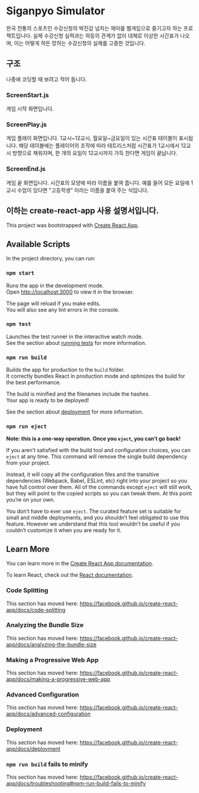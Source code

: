 # Siganpyo Simulator
한국 전통의 스포츠인 수강신청의 박진감 넘치는 재미를 웹게임으로 즐기고자 하는 프로젝트입니다.
실제 수강신청 실력과는 하등의 관계가 없이 대체로 이상한 시간표가 나오며, 이는 어떻게 하든 망하는 수강신청의 실제를 고증한 것입니다.

## 구조
나중에 코딩할 때 보려고 적어 둡니다.

### ScreenStart.js
게임 시작 화면입니다.

### ScreenPlay.js
게임 플레이 화면입니다. 1교시\~12교시, 월요일\~금요일이 있는 시간표 테이블이 표시됩니다.
해당 테이블에는 플레이어의 조작에 따라 테트리스처럼 시간표가 1교시에서 12교시 방향으로 채워지며,
한 개의 요일이 12교시까지 가득 찬다면 게임이 끝납니다.

### ScreenEnd.js
게임 끝 화면입니다.
시간표의 모양에 따라 이름을 붙여 줍니다. 예를 들어 모든 요일에 1교시 수업이 있다면 "고등학생" 이라는 이름을 붙여 주는 식입니다.

## 이하는 create-react-app 사용 설명서입니다.

This project was bootstrapped with [Create React App](https://github.com/facebook/create-react-app).

## Available Scripts

In the project directory, you can run:

### `npm start`

Runs the app in the development mode.<br>
Open [http://localhost:3000](http://localhost:3000) to view it in the browser.

The page will reload if you make edits.<br>
You will also see any lint errors in the console.

### `npm test`

Launches the test runner in the interactive watch mode.<br>
See the section about [running tests](https://facebook.github.io/create-react-app/docs/running-tests) for more information.

### `npm run build`

Builds the app for production to the `build` folder.<br>
It correctly bundles React in production mode and optimizes the build for the best performance.

The build is minified and the filenames include the hashes.<br>
Your app is ready to be deployed!

See the section about [deployment](https://facebook.github.io/create-react-app/docs/deployment) for more information.

### `npm run eject`

**Note: this is a one-way operation. Once you `eject`, you can’t go back!**

If you aren’t satisfied with the build tool and configuration choices, you can `eject` at any time. This command will remove the single build dependency from your project.

Instead, it will copy all the configuration files and the transitive dependencies (Webpack, Babel, ESLint, etc) right into your project so you have full control over them. All of the commands except `eject` will still work, but they will point to the copied scripts so you can tweak them. At this point you’re on your own.

You don’t have to ever use `eject`. The curated feature set is suitable for small and middle deployments, and you shouldn’t feel obligated to use this feature. However we understand that this tool wouldn’t be useful if you couldn’t customize it when you are ready for it.

## Learn More

You can learn more in the [Create React App documentation](https://facebook.github.io/create-react-app/docs/getting-started).

To learn React, check out the [React documentation](https://reactjs.org/).

### Code Splitting

This section has moved here: https://facebook.github.io/create-react-app/docs/code-splitting

### Analyzing the Bundle Size

This section has moved here: https://facebook.github.io/create-react-app/docs/analyzing-the-bundle-size

### Making a Progressive Web App

This section has moved here: https://facebook.github.io/create-react-app/docs/making-a-progressive-web-app

### Advanced Configuration

This section has moved here: https://facebook.github.io/create-react-app/docs/advanced-configuration

### Deployment

This section has moved here: https://facebook.github.io/create-react-app/docs/deployment

### `npm run build` fails to minify

This section has moved here: https://facebook.github.io/create-react-app/docs/troubleshooting#npm-run-build-fails-to-minify
